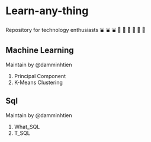 # Learn-any-thing
Repository for technology enthusiasts :fountain: :fountain: :fountain: :rocket: :rocket: :rocket: :ledger: :ledger: :ledger:
## Machine Learning
Maintain by @damminhtien
1. Principal Component 
2. K-Means Clustering
## Sql
Maintain by @damminhtien
1. What_SQL
2. T_SQL
